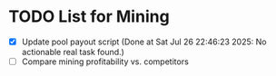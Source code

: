# TODO List for Mining

- [x] Update pool payout script  (Done at Sat Jul 26 22:46:23 2025: No actionable real task found.)
- [ ] Compare mining profitability vs. competitors